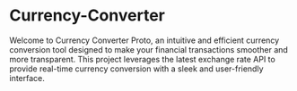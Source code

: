 # Currency-Converter
Welcome to Currency Converter Proto, an intuitive and efficient currency conversion tool designed to make your financial transactions smoother and more transparent. This project leverages the latest exchange rate API to provide real-time currency conversion with a sleek and user-friendly interface.
